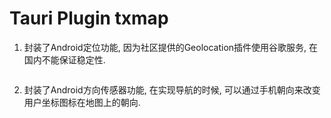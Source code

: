 # Tauri Plugin txmap

1. 封装了Android定位功能, 因为社区提供的Geolocation插件使用谷歌服务, 在国内不能保证稳定性.

```ts

```

2. 封装了Android方向传感器功能, 在实现导航的时候, 可以通过手机朝向来改变用户坐标图标在地图上的朝向.

```ts

```